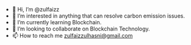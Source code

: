 - 👋 Hi, I’m @zulfaizz
- 👀 I’m interested in anything that can resolve carbon emission issues.
- 🌱 I’m currently learning Blockchain.
- 💞️ I’m looking to collaborate on Blockchain Technology.
- 📫 How to reach me zulfaizzulhasni@gmail.com

<!---
zulfaizz/zulfaizz is a ✨ special ✨ repository because its `README.md` (this file) appears on your GitHub profile.
You can click the Preview link to take a look at your changes.
--->
